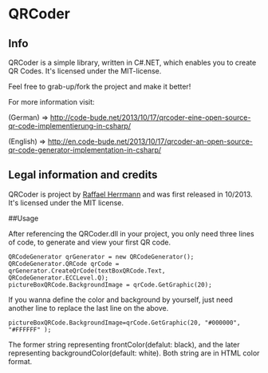 # QRCoder

## Info 

QRCoder is a simple library, written in C#.NET, which enables you to create QR Codes. It's licensed under the MIT-license.

Feel free to grab-up/fork the project and make it better!

For more information visit:

(German) => http://code-bude.net/2013/10/17/qrcoder-eine-open-source-qr-code-implementierung-in-csharp/

(English) => http://en.code-bude.net/2013/10/17/qrcoder-an-open-source-qr-code-generator-implementation-in-csharp/
 

## Legal information and credits

QRCoder is project by [Raffael Herrmann](http://raffaelherrmann.de) and was first released 
in 10/2013. It's licensed under the MIT license.


##Usage

After referencing the QRCoder.dll in your project, you only need three lines of code, to generate and view your first QR code.

```
QRCodeGenerator qrGenerator = new QRCodeGenerator();
QRCodeGenerator.QRCode qrCode = qrGenerator.CreateQrCode(textBoxQRCode.Text, QRCodeGenerator.ECCLevel.Q);
pictureBoxQRCode.BackgroundImage = qrCode.GetGraphic(20);
```

If you wanna define the color and background by yourself, just need another line to replace the last line on the above.

```
pictureBoxQRCode.BackgroundImage=qrCode.GetGraphic(20, "#000000", "#FFFFFF" );
```
The former string representing frontColor(defalut: black), and the later representing backgroundColor(default: white). Both string are in HTML color format.